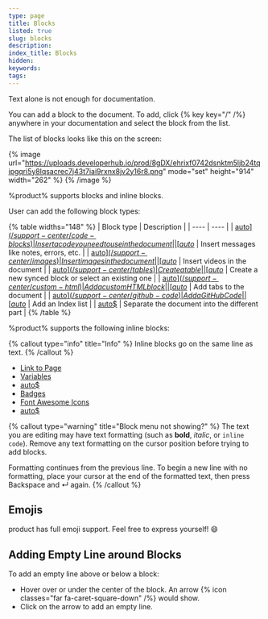 ```yaml
---
type: page
title: Blocks
listed: true
slug: blocks
description: 
index_title: Blocks
hidden: 
keywords: 
tags: 
---
```


Text alone is not enough for documentation.

You can add a block to the document. To add, click {% key key="/" /%} anywhere in your documentation and select the block from the list.

The list of blocks looks like this on the screen:

{% image url="https://uploads.developerhub.io/prod/8gDX/ehrixf0742dsnktm5ljb24tqipgqri5y8lqsacrec7j43t7iai9rxnx8jv2y16r8.png" mode="set" height="914" width="262" %}
{% /image %}

%product% supports blocks and inline blocks.

User can add the following block types:

{% table widths="148" %}
| Block type | Description | 
| ---- | ---- | 
| [auto$](/support-center/code-blocks) | Insert a code you need to use in the document | 
| [auto$](/support-center/callouts) | Insert messages like notes, errors, etc. | 
| [auto$](/support-center/images) | Insert images in the document | 
| [auto$](/support-center/videos) | Insert videos in the document | 
| [auto$](/support-center/tables) | Create a table | 
| [auto$](/support-center/synced-blocks) | Create a new synced block or select an existing one | 
| [auto$](/support-center/custom-html) | Add a custom HTML block | 
| [auto$](/support-center/tabs) | Add tabs to the document | 
| [auto$](/support-center/github-code) | Add a GitHub Code | 
| [auto$](/support-center/index-list) | Add an Index list | 
| [auto$](/support-center/separators) | Separate the document into the different part | 
{% /table %}

%product% supports the following inline blocks:

{% callout type="info" title="Info" %}
Inline blocks go on the same line as text.
{% /callout %}

- [Link to Page](/support-center/page-linking)
- [Variables](/support-center/variables)
- [auto$](/support-center/glossary)
- [Badges](/support-center/badges)
- [Font Awesome Icons](/support-center/icons)
- [auto$](/support-center/keyboard-keys)

{% callout type="warning" title="Block menu not showing?" %}
The text you are editing may have text formatting (such as **bold**, _italic_, or ````inline code````). Remove any text formatting on the cursor position before trying to add blocks.

Formatting continues from the previous line. To begin a new line with no formatting, place your cursor at the end of the formatted text, then press Backspace  and  ↵  again.
{% /callout %}

## Emojis

product has full emoji support. Feel free to express yourself! 😄

## Adding Empty Line around Blocks

To add an empty line above or below a block:

- Hover over or under the center of the block. An arrow {% icon classes="far fa-caret-square-down" /%} would show.
- Click on the arrow to add an empty line.